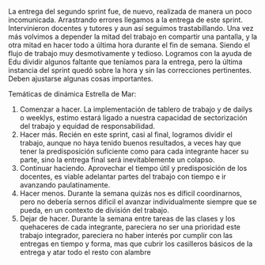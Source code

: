 La entrega del segundo sprint fue, de nuevo, realizada de manera un poco incomunicada. Arrastrando errores llegamos a la entrega de este sprint. Intervinieron docentes y tutores y aun así seguimos trastabillando. Una vez más volvimos a depender la mitad del trabajo en compartir una pantalla, y la otra mitad en hacer todo a última hora durante el fin de semana. Siendo el flujo de trabajo muy desmotivamente y tedioso. Logramos con la ayuda de Edu dividir algunos faltante que teníamos para la entrega, pero la última instancia del sprint quedó sobre la hora y sin las correcciones pertinentes. Deben ajustarse algunas cosas importantes.

Temáticas de dinámica Estrella de Mar:

1. Comenzar a hacer. La implementación de tablero de trabajo y de dailys o weeklys, estimo estará ligado a nuestra capacidad de sectorización del trabajo y equidad de responsabilidad.
2. Hacer más. Recién en este sprint, casi al final, logramos dividir el trabajo, aunque no haya tenido buenos resultados, a veces hay que tener la predisposición suficiente como para cada integrante hacer su parte, sino la entrega final será inevitablemente un colapso.
3. Continuar haciendo. Aprovechar el tiempo útil y predisposición de los docentes, es viable adelantar partes del trabajo con tiempo e ir avanzando paulatinamente.
4. Hacer menos. Durante la semana quizás nos es díficil coordinarnos, pero no debería sernos dificil el avanzar individualmente siempre que se pueda, en un contexto de división del trabajo.
5. Dejar de hacer. Durante la semana entre tareas de las clases y los quehaceres de cada integrante, pareciera no ser una prioridad este trabajo integrador, pareciera no haber interés por cumplir con las entregas en tiempo y forma, mas que cubrir los casilleros básicos de la entrega y atar todo el resto con alambre
